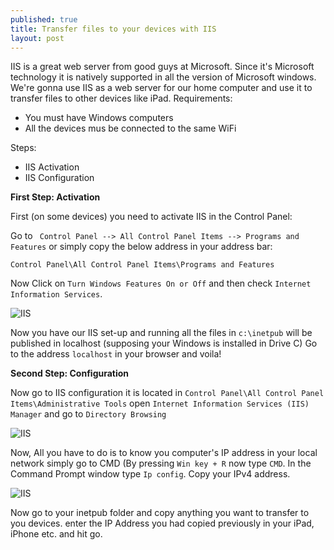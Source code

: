 ```yaml
---
published: true
title: Transfer files to your devices with IIS
layout: post
---
```

IIS is a great web server from good guys at Microsoft. Since it's Microsoft technology it is natively supported in all the version of Microsoft windows. We're gonna use IIS as a web server for our home computer and use it to transfer files to other devices like iPad.
Requirements: 

 - You must have Windows computers
 - All the devices mus be connected to the same WiFi

Steps:

 - IIS Activation
 - IIS Configuration

**First Step: Activation**

First (on some devices) you need to activate IIS in the Control Panel:

Go to `` Control Panel --> All Control Panel Items --> Programs and Features`` or simply copy the below address in your address bar: 

``Control Panel\All Control Panel Items\Programs and Features``

Now Click on ``Turn Windows Features On or Off`` and then check ``Internet Information Services``.

![IIS](http://blog.adelr.ir/images/IIS.JPG)

Now you have our IIS set-up and running all the files in ``c:\inetpub`` will be published in localhost (supposing your Windows is installed in Drive C)
Go to the address ``localhost`` in your browser and voila!

**Second Step: Configuration**

Now go to IIS configuration it is located in ``Control Panel\All Control Panel Items\Administrative Tools``
open ``Internet Information Services (IIS) Manager`` and go to ``Directory Browsing``

![IIS](http://blog.adelr.ir/images/IIS2.JPG)

Now, All you have to do is to know you computer's IP address in your local network simply go to CMD (By pressing ``Win key + R`` now type ``CMD``. In the Command Prompt window type ``Ip config``. Copy your IPv4 address.

![IIS](http://blog.adelr.ir/images/IIS3.JPG)

Now go to your inetpub folder and copy anything you want to transfer to you devices. enter the IP Address you had copied previously in your iPad, iPhone etc. and hit go.